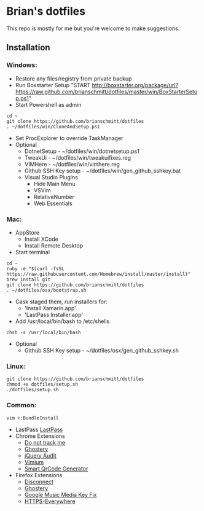 # Brian's dotfiles

This repo is mostly for me but you're welcome to make suggestions.

## Installation

### Windows:
- Restore any files/registry from private backup
- Run Boxstarter Setup
"START http://boxstarter.org/package/url?https://raw.github.com/brianschmitt/dotfiles/master/win/BoxStarterSetup.ps1"
- Start Powershell as admin

```shell
cd ~
git clone https://github.com/brianschmitt/dotfiles
. ~/dotfiles/win/CloneAndSetup.ps1
```
- Set ProcExplorer to override TaskManager
- Optional
    - DotnetSetup - ~/dotfiles/win/dotnetsetup.ps1
    - TweakUi - ~/dotfiles/win/tweakuifixes.reg
    - VIMHere - ~/dotfiles/win/vimhere.reg
    - Github SSH Key setup - ~/dotfiles/win/gen_github_sshkey.bat
    - Visual Studio Plugins
    	- Hide Main Menu
    	- VSVim
    	- RelativeNumber
    	- Web Essentials

### Mac:
- AppStore
  - Install XCode
  - Install Remote Desktop
- Start terminal

```shell
cd ~
ruby -e "$(curl -fsSL https://raw.githubusercontent.com/Homebrew/install/master/install)"
brew install git
git clone https://github.com/brianschmitt/dotfiles
. ~/dotfiles/osx/bootstrap.sh
```
- Cask staged them, run installers for:
	- 'Install Xamarin.app'
	- 'LastPass Installer.app'
- Add /usr/local/bin/bash to /etc/shells

```shell
chsh -s /usr/local/bin/bash
```
- Optional
    - Github SSH Key setup - ~/dotfiles/osx/gen_github_sshkey.sh

### Linux:
```shell
git clone https://github.com/brianschmitt/dotfiles
chmod +x dotfiles/setup.sh
./dotfiles/setup.sh
```

### Common:
```shell
vim +:BundleInstall
```
- LastPass [LastPass](https://lastpass.com/download)
- Chrome Extensions
    - [Do not track me](https://chrome.google.com/webstore/detail/donottrackme-online-priva/epanfjkfahimkgomnigadpkobaefekcd)
    - [Ghostery](https://chrome.google.com/webstore/detail/ghostery/mlomiejdfkolichcflejclcbmpeaniij)
    - [jQuery Audit](https://chrome.google.com/webstore/detail/jquery-audit/dhhnpbajdcgdmbbcoakfhmfgmemlncjg)
    - [Vimium](https://chrome.google.com/webstore/detail/vimium/dbepggeogbaibhgnhhndojpepiihcmeb)
    - [Smart QrCode Generator](https://chrome.google.com/webstore/detail/smart-qrcode-generator/nfnbjbobhhoaekejilcmdkfomkndikho)
- Firefox Extensions
    - [Disconnect](https://addons.mozilla.org/en-us/firefox/addon/disconnect)
    - [Ghostery](https://addons.mozilla.org/en-us/firefox/addon/ghostery)
    - [Google Music Media Key Fix](https://addons.mozilla.org/en-us/firefox/addon/google-music-media-key-fix)
    - [HTTPS-Everywhere](https://www.eff.org/https-everywhere)

